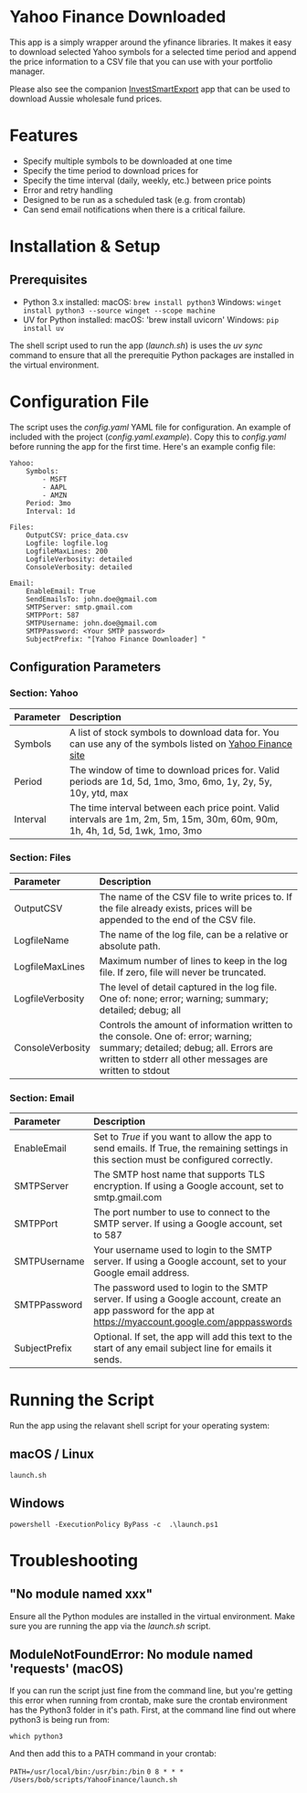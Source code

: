 # Yahoo Finance Downloaded
This app is a simply wrapper around the yfinance libraries. It makes it easy to download selected Yahoo symbols for a selected time period and append the price information to a CSV file that you can use with your portfolio manager. 

Please also see the companion [InvestSmartExport](https://github.com/NickElseySpelloC/InvestSmartExport) app that can be used to download Aussie wholesale fund prices.

# Features
* Specify multiple symbols to be downloaded at one time
* Specify the time period to download prices for
* Specify the time interval (daily, weekly, etc.) between price points
* Error and retry handling
* Designed to be run as a scheduled task (e.g. from crontab)
* Can send email notifications when there is a critical failure.

# Installation & Setup
## Prerequisites
* Python 3.x installed:
macOS: `brew install python3`
Windows: `winget install python3 --source winget --scope machine`
* UV for Python installed:
macOS: 'brew install uvicorn'
Windows: `pip install uv`

The shell script used to run the app (*launch.sh*) is uses the *uv sync* command to ensure that all the prerequitie Python packages are installed in the virtual environment.

# Configuration File 
The script uses the *config.yaml* YAML file for configuration. An example of included with the project (*config.yaml.example*). Copy this to *config.yaml* before running the app for the first time.  Here's an example config file:
```
Yahoo:
    Symbols:
        - MSFT
        - AAPL
        - AMZN
    Period: 3mo
    Interval: 1d

Files:
    OutputCSV: price_data.csv
    Logfile: logfile.log
    LogfileMaxLines: 200
    LogfileVerbosity: detailed
    ConsoleVerbosity: detailed

Email:
    EnableEmail: True
    SendEmailsTo: john.doe@gmail.com
    SMTPServer: smtp.gmail.com
    SMTPPort: 587
    SMTPUsername: john.doe@gmail.com
    SMTPPassword: <Your SMTP password>
    SubjectPrefix: "[Yahoo Finance Downloader] "
```

## Configuration Parameters
### Section: Yahoo

| Parameter | Description | 
|:--|:--|
| Symbols | A list of stock symbols to download data for. You can use any of the symbols listed on [Yahoo Finance site](https://finance.yahoo.com/lookup/)  |
| Period | The window of time to download prices for. Valid periods are 1d, 5d, 1mo, 3mo, 6mo, 1y, 2y, 5y, 10y, ytd, max | 
| Interval | The time interval between each price point. Valid intervals are 1m, 2m, 5m, 15m, 30m, 60m, 90m, 1h, 4h, 1d, 5d, 1wk, 1mo, 3mo | 

### Section: Files

| Parameter | Description | 
|:--|:--|
| OutputCSV | The name of the CSV file to write prices to. If the file already exists, prices will be appended to the end of the CSV file. | 
| LogfileName | The name of the log file, can be a relative or absolute path. | 
| LogfileMaxLines | Maximum number of lines to keep in the log file. If zero, file will never be truncated. | 
| LogfileVerbosity | The level of detail captured in the log file. One of: none; error; warning; summary; detailed; debug; all | 
| ConsoleVerbosity | Controls the amount of information written to the console. One of: error; warning; summary; detailed; debug; all. Errors are written to stderr all other messages are written to stdout | 

### Section: Email

| Parameter | Description | 
|:--|:--|
| EnableEmail | Set to *True* if you want to allow the app to send emails. If True, the remaining settings in this section must be configured correctly. | 
| SMTPServer | The SMTP host name that supports TLS encryption. If using a Google account, set to smtp.gmail.com |
| SMTPPort | The port number to use to connect to the SMTP server. If using a Google account, set to 587 |
| SMTPUsername | Your username used to login to the SMTP server. If using a Google account, set to your Google email address. |
| SMTPPassword | The password used to login to the SMTP server. If using a Google account, create an app password for the app at https://myaccount.google.com/apppasswords  |
| SubjectPrefix | Optional. If set, the app will add this text to the start of any email subject line for emails it sends. |

# Running the Script
Run the app using the relavant shell script for your operating system:

## macOS / Linux
`launch.sh`

## Windows 
`powershell -ExecutionPolicy ByPass -c  .\launch.ps1`

# Troubleshooting
## "No module named xxx"
Ensure all the Python modules are installed in the virtual environment. Make sure you are running the app via the *launch.sh* script.

## ModuleNotFoundError: No module named 'requests' (macOS)
If you can run the script just fine from the command line, but you're getting this error when running from crontab, make sure the crontab environment has the Python3 folder in it's path. First, at the command line find out where python3 is being run from:

`which python3`

And then add this to a PATH command in your crontab:

`PATH=/usr/local/bin:/usr/bin:/bin`
`0 8 * * * /Users/bob/scripts/YahooFinance/launch.sh`